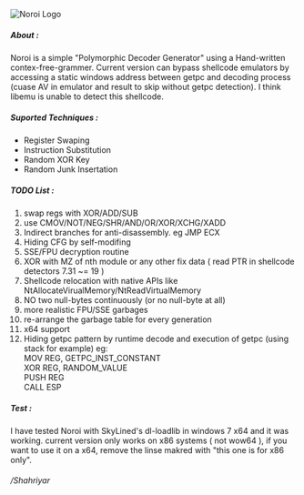 ![](https://raw.githubusercontent.com/shjalayeri/Noroi/master/noroi_logo.png "Noroi Logo")
##### About :
Noroi is a simple "Polymorphic Decoder Generator" using a Hand-written contex-free-grammer. Current version can bypass shellcode emulators by accessing a static windows address between getpc and decoding process (cuase AV in emulator and result to skip without getpc detection). I think libemu is unable to detect this shellcode. 

##### Suported Techniques :
* Register Swaping
* Instruction Substitution
* Random XOR Key
* Random Junk Insertation

##### TODO List :
1. swap regs with XOR/ADD/SUB
2. use CMOV/NOT/NEG/SHR/AND/OR/XOR/XCHG/XADD
3. Indirect branches for anti-disassembly. eg JMP ECX
4. Hiding CFG by self-modifing
5. SSE/FPU decryption routine
6. XOR with MZ of nth module or any other fix data ( read PTR in shellcode detectors 7.31 ~= 19 )
7. Shellcode relocation with native APIs like NtAllocateVirualMemory/NtReadVirtualMemory
8. NO two null-bytes continuously (or no null-byte at all)
9. more realistic FPU/SSE garbages
10. re-arrange the garbage table for every generation
11. x64 support
12. Hiding getpc pattern by runtime decode and execution of getpc (using stack for example) eg:  
    MOV REG, GETPC_INST_CONSTANT  
    XOR REG, RANDOM_VALUE  
    PUSH REG  
    CALL ESP  
    <REST OF CODE>  

##### Test :
I have tested Noroi with SkyLined's dl-loadlib in windows 7 x64 and it was working. current version only works on x86 systems ( not wow64 ), if you want to use it on a x64, remove the linse makred with "this one is for x86 only".  

###### /Shahriyar
